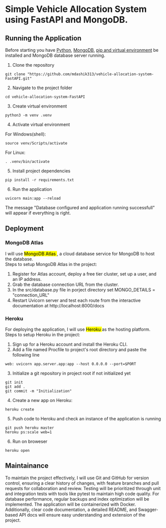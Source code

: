 <h1> Simple Vehicle Allocation System using FastAPI and MongoDB. </h1>

## Running the Application
Before starting you have [Python](https://www.python.org/downloads/), [MongoDB](https://www.mongodb.com/docs/manual/installation/), [pip and virtual environment](https://packaging.python.org/en/latest/guides/installing-using-pip-and-virtual-environments/) be installed and MongoDB database server running.

1. Clone the repository

```
git clone "https://github.com/mdashik313/vehicle-allocation-system-FastAPI.git"
```
2. Navigate to the project folder
```
cd vehicle-allocation-system-FastAPI
```
3. Create virtual environment
```
python3 -m venv .venv
```
4. Activate virtual environment

For Windows(shell):
```
source venv/Scripts/activate
```
For Linux:
```
. .venv/bin/activate
```
5. Install project dependencies
```
pip install -r requirements.txt
```
6. Run the application
```
uvicorn main:app --reload
```
The message "Database configured and application running successfull" will appear if everything is right.

## Deployment
### MongoDB Atlas
I will use <mark> MongoDB Atlas </mark>, a cloud database service for MongoDB to host the database. </br>
Steps to setup MongoDB Atlas in the project:
1. Register for Atlas account, deploy a free tier cluster, set up a user, and an IP address.
2. Grab the database connection URL from the cluster.
3. In the src/database.py file in porject directory set MONGO_DETAILS = "connection_URL"
4. Restart Uvicorn server and test each route from the interactive documentation at http://localhost:8000/docs

### Heroku
For deploying the application, I will use <mark> Heroku </mark> as the hosting platform.
Steps to setup Heroku in the project:
1. Sign up for a Heroku account and install the Heroku CLI.
2. Add a file named Procfile to project's root directory and paste the following line
```
web: uvicorn app.server.app:app --host 0.0.0.0 --port=$PORT
```
3. Initialize a git repository in project root if not initialized yet
```
git init
git add .
git commit -m "Initialization"
```
4. Create a new app on Heroku:
```
heroku create
```
5. Push code to Heroku and check an instance of the application is running
```
git push heroku master
heroku ps:scale web=1
```
6. Run on broweser
```
heroku open
```

## Maintainance
To maintain the project effectively, I will use Git and GitHub for version control, ensuring a clear history of changes, with feature branches and pull requests for collaboration and review. Testing will be prioritized through unit and integration tests with tools like pytest to maintain high code quality. For database performance, regular backups and index optimization will be implemented. The application will be containerized with Docker. Additionally, clear code documentation, a detailed README, and Swagger-based API docs will ensure easy understanding and extension of the project.
